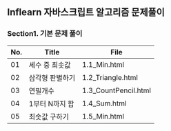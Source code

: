 ## Inflearn 자바스크립트 알고리즘 문제풀이

### Section1. 기본 문제 풀이

| No. | Title           | File                 |
| --- | --------------- | -------------------- |
| 01  | 세수 중 최솟값  | 1.1_Min.html         |
| 02  | 삼각형 판별하기 | 1.2_Triangle.html    |
| 03  | 연필개수        | 1.3_CountPencil.html |
| 04  | 1부터 N까지 합  | 1.4_Sum.html         |
| 05  | 최솟값 구하기   | 1.5_Min.html         |
